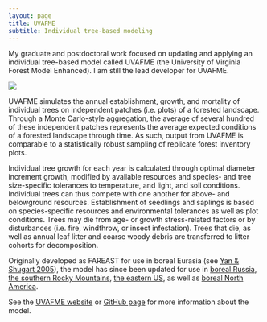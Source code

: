 ```yaml
---
layout: page
title: UVAFME 
subtitle: Individual tree-based modeling
---
```


My graduate and postdoctoral work focused on updating and applying an individual tree-based model called UVAFME (the University of Virginia Forest Model Enhanced). I am still the lead developer for UVAFME.


<img align="center" src="{{ 'assets/img/UVAFME_Animation.gif' | relative_url }}">



UVAFME simulates the annual establishment, growth, and mortality of individual trees on independent patches (i.e. plots) of a forested landscape. Through a Monte Carlo-style aggregation, the average of several hundred of these independent patches represents the average expected conditions of a forested landscape through time. As such, output from UVAFME is comparable to a statistically robust sampling of replicate forest inventory plots.

Individual tree growth for each year is calculated through optimal diameter increment growth, modified by available resources and species- and tree size-specific tolerances to temperature, and light, and soil conditions. Individual trees can thus compete with one another for above- and belowground resources. Establishment of seedlings and saplings is based on species-specific resources and environmental tolerances as well as plot conditions. Trees may die from age- or growth stress-related factors or by disturbances (i.e. fire, windthrow, or insect infestation). Trees that die, as well as annual leaf litter and coarse woody debris are transferred to litter cohorts for decomposition. 

Originally developed as FAREAST for use in boreal Eurasia
(see [Yan & Shugart 2005](https://www.jstor.org/stable/3566334?seq=1#page_scan_tab_contents)),
the model has since been updated for use in [boreal Russia](http://iopscience.iop.org/article/10.1088/1748-9326/aa5eed),
[the southern Rocky Mountains](https://www.sciencedirect.com/science/article/pii/S0304380016306482), [the eastern US](https://www.nature.com/articles/srep22133), as well as [boreal North America](https://www.sciencedirect.com/science/article/pii/S030438001930273X).

See the [UVAFME website](https://uvafme.github.io) or [GitHub page](https://github.com/UVAFME/UVAFME_model) for more information about the model.



